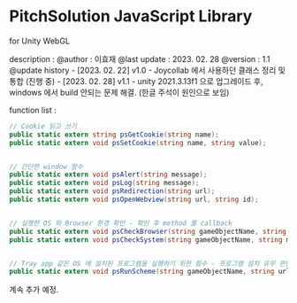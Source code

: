 # PitchSolution JavaScript Library
for Unity WebGL 


description :
@author : 이효재
@last update : 2023. 02. 28
@version : 1.1
@update history
    - [2023. 02. 22] v1.0 - Joycollab 에서 사용하던 클래스 정리 및 통합 (진행 중)
    - [2023. 02. 28] v1.1 - unity 2021.3.13f1 으로 업그레이드 후, windows 에서 build 안되는 문제 해결. (한글 주석이 원인으로 보임)


function list :

``` c#
// Cookie 읽고 쓰기
public static extern string psGetCookie(string name);
public static extern void psSetCookie(string name, string value);


// 간단한 window 함수
public static extern void psAlert(string message);
public static extern void psLog(string message);
public static extern void psRedirection(string url);
public static extern void psOpenWebview(string url, string id);


// 실행한 OS 와 Browser 환경 확인 - 확인 후 method 를 callback
public static extern void psCheckBrowser(string gameObjectName, string methodName);
public static extern void psCheckSystem(string gameObjectName, string methodName);


// Tray app 같은 OS 에 설치된 프로그램을 실행하기 위한 함수 - 프로그램 설치 유무 판단 후 method 를 callback
public static extern void psRunScheme(string gameObjectName, string url, string methodName);
```

계속 추가 예정.